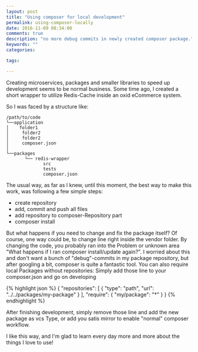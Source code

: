 ```yaml
---
layout: post
title: "Using composer for local development"
permalink: using-composer-locally
date: 2016-11-09 08:34:00
comments: true
description: "no more debug commits in newly created composer package."
keywords: ""
categories:

tags:

---
```


Creating microservices, packages and smaller libraries to speed up development seems to be normal business.
Some time ago, I created a short wrapper to utilize Redis-Cache inside an oxid eCommerce system.

So I was faced by a structure like:


    /path/to/code   
    └──application
    │    folder1
    │     folder2
    │     folder2
    │     composer.json
    │   
    └──packages
           └── redis-wrapper
                  src
                  tests
                  composer.json

The usual way, as far as I knew, until this moment, the best way to make this work, was following a few simple steps:

  *  create repository
  *  add, commit and push all files
  *  add repository to composer-Repository part
  *  composer install
 
But what happens if you need to change and fix the package itself? Of course, one way could be, to change line right inside the vendor folder.
By changing the code, you probably ran into the Problem or unknown area "What happens if I ran composer install/update again?".
I worried about this and don't want a bunch of "debug"-commits in my package repository, but after googling a bit, composer is quite a fantastic tool. You can also require local Packages without repositories:
Simply add those line to your composer.json and go on developing

{% highlight json %}
{
    "repositories": [
        {
            "type": "path",
            "url": "../../packages/my-package"
        }
    ],
    "require": {
        "my/package": "*"
    }
}
{% endhighlight %}

After finishing development, simply remove those line and add the new package as vcs Type, or add you satis mirror to enable "normal" composer workflow.

I like this way, and I'm glad to learn every day more and more about the things I love to use!
